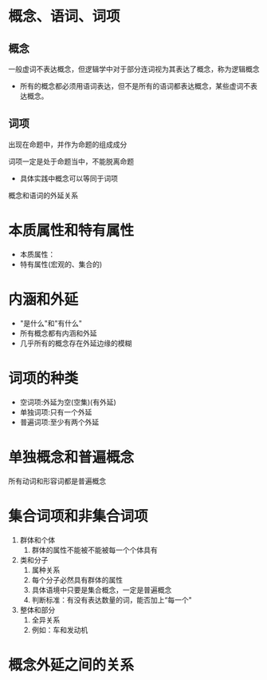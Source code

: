 # 概念、语词、词项
## 概念
一般虚词不表达概念，但逻辑学中对于部分连词视为其表达了概念，称为逻辑概念
- 所有的概念都必须用语词表达，但不是所有的语词都表达概念，某些虚词不表达概念。
## 词项
出现在命题中，并作为命题的组成成分

词项一定是处于命题当中，不能脱离命题
- 具体实践中概念可以等同于词项

概念和语词的外延关系

# 本质属性和特有属性
- 本质属性：
- 特有属性(宏观的、集合的)
# 内涵和外延
- "是什么"和"有什么"
- 所有概念都有内涵和外延
- 几乎所有的概念存在外延边缘的模糊
# 词项的种类
- 空词项:外延为空(空集)(有外延)
- 单独词项:只有一个外延
- 普遍词项:至少有两个外延
# 单独概念和普遍概念
所有动词和形容词都是普遍概念
# 集合词项和非集合词项
1. 群体和个体
   1. 群体的属性不能被不能被每一个个体具有
2. 类和分子
   1. 属种关系
   2. 每个分子必然具有群体的属性
   3. 具体语境中只要是集合概念，一定是普遍概念
   4. 判断标准：有没有表达数量的词，能否加上“每一个"
3. 整体和部分
   1. 全异关系
   2. 例如：车和发动机
# 概念外延之间的关系
